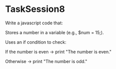 # TaskSession8
Write a javascript code that:

Stores a number in a variable (e.g., $num = 15;).

Uses an if condition to check:

If the number is even → print "The number is even."

Otherwise → print "The number is odd."